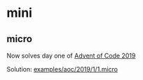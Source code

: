 # mini

## micro

Now solves day one of [Advent of Code 2019](https://adventofcode.com/)

Solution: [examples/aoc/2019/1/1.micro](https://github.com/sbohmann/mini/tree/master/examples/aoc/2019/1)
